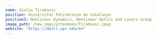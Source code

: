 ```yaml
---
name: Giulio Tirabassi
position: Universitat Politècnica de Catalunya
position3: Nonlinear Dynamics, Nonlinear Optics and Lasers Group
image_path: /new_imgs/attendees/Tirabassi.jpeg
website: "https://donll.upc.edu/en"
---
```

